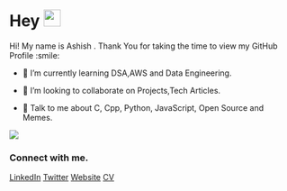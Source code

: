 <h1> Hey <img src = "https://raw.githubusercontent.com/rahulbanerjee26/githubProfileReadmeGenerator/main/gifs/wave.gif" width = 30px height='30px'> </h1>
<p align='center'>

</p>
<div size='20px'> Hi! My name is Ashish . Thank You for taking the time to view my GitHub Profile :smile: 
</div>

- 🌱 I’m currently learning DSA,AWS and Data Engineering. 

- 👯 I’m looking to collaborate on Projects,Tech Articles. 

- 💬 Talk to me about C, Cpp, Python, JavaScript, Open Source and Memes. 



![](https://quotes-github-readme.vercel.app/api?type=horizontal&theme=gruvbox)

### Connect with me.
<a href = 'https://www.linkedin.com/in/ashish-galagali'>LinkedIn</a> 
<a href = 'https://www.twitter.com/ashishjg_x'>Twitter</a> 
<a href = 'https://ashishjg.netlify.app'> Website</a> 
<a href = 'https://drive.google.com/file/d/1-zmJBqQQXsPxM8WQ3l66gLGYhWaRJAG3/view?usp=sharing'> CV</a>

